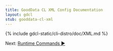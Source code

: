 ```yaml
---
title: GoodData CL XML Config Documentation
layout: gdcl
stub: gooddata-cl-xml
---
```


{% include gdcl-static/cli-distro/doc/XML.md %}
<div class="next">Next:&nbsp;<a href="{{ site.root }}/gooddata-cl/cli-commands.html">Runtime Commands&nbsp;▶</a></div>
